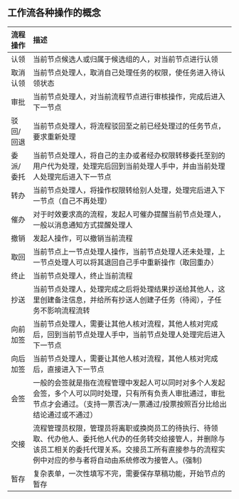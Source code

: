 
## 工作流各种操作的概念
|流程操作|	描述|
|:---|:---|
|认领	|当前节点候选人或归属于候选组的人，对当前节点进行认领 |  
|取消认领|	当前节点处理人，取消自己处理任务的权限，使任务进入待认领状态 | 
|审批	|当前节点处理人，对当前流程节点进行审核操作，完成后进入下一节点  |
|驳回/回退|	当前节点处理人，将流程驳回至之前已经处理过的任务节点，要求重新处理|
|委派/委托|	当前节点处理人，将自己的主办或者经办权限转移委托至别的用户代为处理，处理完后回到当前处理人手中，并由当前处理人处理完后进入下一节点  |
|转办	|当前节点处理人，将操作权限转给别人处理，处理完后进入下一节点（自己不再处理）  |
|催办	|对于时效要求高的流程，发起人可催办提醒当前节点处理人，一般以消息通知方式提醒处理人  |
|撤销	|发起人操作，可以撤销当前流程|
|取回	|当前节点上一节点处理人操作，当前节点处理人还未处理，上一节点处理人可以将其退回自己手中重新操作（取回重办）  |
|终止	|当前节点处理人，终止当前流程|
|抄送	|当前节点处理人，处理完成之后将处理结果抄送给其他人，这里创建备注信息，并给所有抄送人创建子任务（待阅），子任务不影响流程流转 | 
|向前加签	|当前节点处理人，需要让其他人核对流程，其他人核对完成后，回到当前节点处理人手中，当前节点处理人处理完后进入下一节点 | 
|向后加签	|当前节点处理人，需要让其他人核对流程，其他人核对完成后，直接进入下一节点|
|会签	|一般的会签就是指在流程管理中发起人可以同时对多个人发起会签，多个人可以同时处理，只有所有负责人审批通过，审批节点才会通过。（支持一票否决/一票通过/投票按照百分比给出结论通过或不通过） |
|交接	|流程管理员权限，管理员将离职或换岗员工的待执行、待领取、代办他人、委托他人代办的任务转交给接管人，并删除与该员工相关的委托代理关系。交接员工所有直接参与的流程实例中对应的参与者将自动由系统修改为接管人。(强制)  |
|暂存	|复杂表单，一次性填写不完，需要保存草稿功能，开始节点的暂存|
